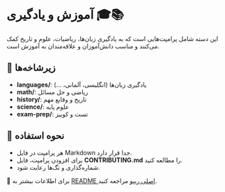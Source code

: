 # آموزش و یادگیری 🎓📚

این دسته شامل پرامپت‌هایی است که به یادگیری زبان‌ها، ریاضیات، علوم و تاریخ کمک می‌کنند و مناسب دانش‌آموزان و علاقه‌مندان به آموزش است.

## 📂 زیرشاخه‌ها

- **languages/**: یادگیری زبان‌ها (انگلیسی، آلمانی، ...)  
- **math/**: ریاضی و حل مسائل  
- **history/**: تاریخ و وقایع مهم  
- **science/**: علوم پایه  
- **exam-prep/**: تست و کوییز  

## 🚀 نحوه استفاده

- هر پرامپت در فایل Markdown جدا قرار دارد.  
- برای افزودن پرامپت، فایل **CONTRIBUTING.md** را مطالعه کنید.  
- شماره‌گذاری و تگ‌ها رعایت شود.

🔗 برای اطلاعات بیشتر به [README اصلی ریپو](https://github.com/hheydarian/4000-persian-prompts/blob/main/README.md) مراجعه کنید.
